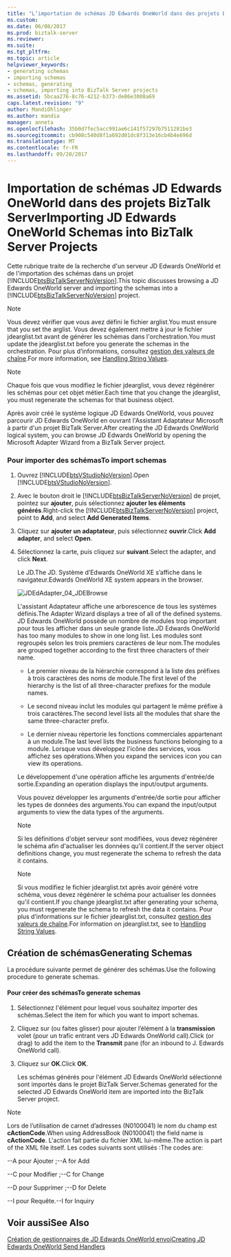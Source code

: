 ```yaml
---
title: "L’importation de schémas JD Edwards OneWorld dans des projets BizTalk Server | Documents Microsoft"
ms.custom: 
ms.date: 06/08/2017
ms.prod: biztalk-server
ms.reviewer: 
ms.suite: 
ms.tgt_pltfrm: 
ms.topic: article
helpviewer_keywords:
- generating schemas
- importing schemas
- schemas, generating
- schemas, importing into BizTalk Server projects
ms.assetid: 5bcaa276-8c76-4212-b373-de86e3008a69
caps.latest.revision: "9"
author: MandiOhlinger
ms.author: mandia
manager: anneta
ms.openlocfilehash: 35b0d7fec5acc991ae6c141f57297b7511281be3
ms.sourcegitcommit: cb908c540d8f1a692d01dc8f313e16cb4b4e696d
ms.translationtype: MT
ms.contentlocale: fr-FR
ms.lasthandoff: 09/20/2017
---
```

# <a name="importing-jd-edwards-oneworld-schemas-into-biztalk-server-projects"></a><span data-ttu-id="b62c3-102">Importation de schémas JD Edwards OneWorld dans des projets BizTalk Server</span><span class="sxs-lookup"><span data-stu-id="b62c3-102">Importing JD Edwards OneWorld Schemas into BizTalk Server Projects</span></span>
<span data-ttu-id="b62c3-103">Cette rubrique traite de la recherche d'un serveur JD Edwards OneWorld et de l'importation des schémas dans un projet [!INCLUDE[btsBizTalkServerNoVersion](../includes/btsbiztalkservernoversion-md.md)].</span><span class="sxs-lookup"><span data-stu-id="b62c3-103">This topic discusses browsing a JD Edwards OneWorld server and importing the schemas into a [!INCLUDE[btsBizTalkServerNoVersion](../includes/btsbiztalkservernoversion-md.md)] project.</span></span>  
  
> [!NOTE]
>  <span data-ttu-id="b62c3-104">Vous devez vérifier que vous avez défini le fichier arglist.</span><span class="sxs-lookup"><span data-stu-id="b62c3-104">You must ensure that you set the arglist.</span></span> <span data-ttu-id="b62c3-105">Vous devez également mettre à jour le fichier jdearglist.txt avant de générer les schémas dans l'orchestration.</span><span class="sxs-lookup"><span data-stu-id="b62c3-105">You must update the jdearglist.txt before you generate the schemas in the orchestration.</span></span> <span data-ttu-id="b62c3-106">Pour plus d’informations, consultez [gestion des valeurs de chaîne](../core/handling-string-values1.md).</span><span class="sxs-lookup"><span data-stu-id="b62c3-106">For more information, see [Handling String Values](../core/handling-string-values1.md).</span></span>  
  
> [!NOTE]
>  <span data-ttu-id="b62c3-107">Chaque fois que vous modifiez le fichier jdearglist, vous devez régénérer les schémas pour cet objet métier.</span><span class="sxs-lookup"><span data-stu-id="b62c3-107">Each time that you change the jdearglist, you must regenerate the schemas for that business object.</span></span>  
  
 <span data-ttu-id="b62c3-108">Après avoir créé le système logique JD Edwards OneWorld, vous pouvez parcourir JD Edwards OneWorld en ouvrant l'Assistant Adaptateur Microsoft à partir d'un projet BizTalk Server.</span><span class="sxs-lookup"><span data-stu-id="b62c3-108">After creating the JD Edwards OneWorld logical system, you can browse JD Edwards OneWorld by opening the Microsoft Adapter Wizard from a BizTalk Server project.</span></span>  
  
### <a name="to-import-schemas"></a><span data-ttu-id="b62c3-109">Pour importer des schémas</span><span class="sxs-lookup"><span data-stu-id="b62c3-109">To import schemas</span></span>  
  
1.  <span data-ttu-id="b62c3-110">Ouvrez [!INCLUDE[btsVStudioNoVersion](../includes/btsvstudionoversion-md.md)].</span><span class="sxs-lookup"><span data-stu-id="b62c3-110">Open [!INCLUDE[btsVStudioNoVersion](../includes/btsvstudionoversion-md.md)].</span></span>  
  
2.  <span data-ttu-id="b62c3-111">Avec le bouton droit le [!INCLUDE[btsBizTalkServerNoVersion](../includes/btsbiztalkservernoversion-md.md)] de projet, pointez sur **ajouter**, puis sélectionnez **ajouter les éléments générés**.</span><span class="sxs-lookup"><span data-stu-id="b62c3-111">Right-click the [!INCLUDE[btsBizTalkServerNoVersion](../includes/btsbiztalkservernoversion-md.md)] project, point to **Add**, and select **Add Generated Items**.</span></span>  
  
3.  <span data-ttu-id="b62c3-112">Cliquez sur **ajouter un adaptateur**, puis sélectionnez **ouvrir**.</span><span class="sxs-lookup"><span data-stu-id="b62c3-112">Click **Add adapter**, and select **Open**.</span></span>  
  
4.  <span data-ttu-id="b62c3-113">Sélectionnez la carte, puis cliquez sur **suivant**.</span><span class="sxs-lookup"><span data-stu-id="b62c3-113">Select the adapter, and click **Next**.</span></span>  
  
     <span data-ttu-id="b62c3-114">Le JD.</span><span class="sxs-lookup"><span data-stu-id="b62c3-114">The JD.</span></span> <span data-ttu-id="b62c3-115">Système d’Edwards OneWorld XE s’affiche dans le navigateur.</span><span class="sxs-lookup"><span data-stu-id="b62c3-115">Edwards OneWorld XE system appears in the browser.</span></span>  
  
     ![](../core/media/jdedadapter-04-jdebrowse.gif "JDEdAdapter_04_JDEBrowse")  
  
     <span data-ttu-id="b62c3-116">L'assistant Adaptateur affiche une arborescence de tous les systèmes définis.</span><span class="sxs-lookup"><span data-stu-id="b62c3-116">The Adapter Wizard displays a tree of all of the defined systems.</span></span> <span data-ttu-id="b62c3-117">JD Edwards OneWorld possède un nombre de modules trop important pour tous les afficher dans un seule grande liste.</span><span class="sxs-lookup"><span data-stu-id="b62c3-117">JD Edwards OneWorld has too many modules to show in one long list.</span></span> <span data-ttu-id="b62c3-118">Les modules sont regroupés selon les trois premiers caractères de leur nom.</span><span class="sxs-lookup"><span data-stu-id="b62c3-118">The modules are grouped together according to the first three characters of their name.</span></span>  
  
    -   <span data-ttu-id="b62c3-119">Le premier niveau de la hiérarchie correspond à la liste des préfixes à trois caractères des noms de module.</span><span class="sxs-lookup"><span data-stu-id="b62c3-119">The first level of the hierarchy is the list of all three-character prefixes for the module names.</span></span>  
  
    -   <span data-ttu-id="b62c3-120">Le second niveau inclut les modules qui partagent le même préfixe à trois caractères.</span><span class="sxs-lookup"><span data-stu-id="b62c3-120">The second level lists all the modules that share the same three-character prefix.</span></span>  
  
    -   <span data-ttu-id="b62c3-121">Le dernier niveau répertorie les fonctions commerciales appartenant à un module.</span><span class="sxs-lookup"><span data-stu-id="b62c3-121">The last level lists the business functions belonging to a module.</span></span> <span data-ttu-id="b62c3-122">Lorsque vous développez l'icône des services, vous affichez ses opérations.</span><span class="sxs-lookup"><span data-stu-id="b62c3-122">When you expand the services icon you can view its operations.</span></span>  
  
     <span data-ttu-id="b62c3-123">Le développement d'une opération affiche les arguments d'entrée/de sortie.</span><span class="sxs-lookup"><span data-stu-id="b62c3-123">Expanding an operation displays the input/output arguments.</span></span>  
  
     <span data-ttu-id="b62c3-124">Vous pouvez développer les arguments d'entrée/de sortie pour afficher les types de données des arguments.</span><span class="sxs-lookup"><span data-stu-id="b62c3-124">You can expand the input/output arguments to view the data types of the arguments.</span></span>  
  
    > [!NOTE]
    >  <span data-ttu-id="b62c3-125">Si les définitions d'objet serveur sont modifiées, vous devez régénérer le schéma afin d'actualiser les données qu'il contient.</span><span class="sxs-lookup"><span data-stu-id="b62c3-125">If the server object definitions change, you must regenerate the schema to refresh the data it contains.</span></span>  
  
    > [!NOTE]
    >  <span data-ttu-id="b62c3-126">Si vous modifiez le fichier jdearglist.txt après avoir généré votre schéma, vous devez régénérer le schéma pour actualiser les données qu'il contient.</span><span class="sxs-lookup"><span data-stu-id="b62c3-126">If you change jdearglist.txt after generating your schema, you must regenerate the schema to refresh the data it contains.</span></span> <span data-ttu-id="b62c3-127">Pour plus d’informations sur le fichier jdearglist.txt, consultez [gestion des valeurs de chaîne](../core/handling-string-values1.md).</span><span class="sxs-lookup"><span data-stu-id="b62c3-127">For information on jdearglist.txt, see to [Handling String Values](../core/handling-string-values1.md).</span></span>  
  
## <a name="generating-schemas"></a><span data-ttu-id="b62c3-128">Création de schémas</span><span class="sxs-lookup"><span data-stu-id="b62c3-128">Generating Schemas</span></span>  
 <span data-ttu-id="b62c3-129">La procédure suivante permet de générer des schémas.</span><span class="sxs-lookup"><span data-stu-id="b62c3-129">Use the following procedure to generate schemas.</span></span>  
  
#### <a name="to-generate-schemas"></a><span data-ttu-id="b62c3-130">Pour créer des schémas</span><span class="sxs-lookup"><span data-stu-id="b62c3-130">To generate schemas</span></span>  
  
1.  <span data-ttu-id="b62c3-131">Sélectionnez l'élément pour lequel vous souhaitez importer des schémas.</span><span class="sxs-lookup"><span data-stu-id="b62c3-131">Select the item for which you want to import schemas.</span></span>  
  
2.  <span data-ttu-id="b62c3-132">Cliquez sur (ou faites glisser) pour ajouter l’élément à la **transmission** volet (pour un trafic entrant vers JD Edwards OneWorld call).</span><span class="sxs-lookup"><span data-stu-id="b62c3-132">Click (or drag) to add the item to the **Transmit** pane (for an inbound to J. Edwards OneWorld call).</span></span>  
  
3.  <span data-ttu-id="b62c3-133">Cliquez sur **OK**.</span><span class="sxs-lookup"><span data-stu-id="b62c3-133">Click **OK**.</span></span>  
  
     <span data-ttu-id="b62c3-134">Les schémas générés pour l'élément JD Edwards OneWorld sélectionné sont importés dans le projet BizTalk Server.</span><span class="sxs-lookup"><span data-stu-id="b62c3-134">Schemas generated for the selected JD Edwards OneWorld item are imported into the BizTalk Server project.</span></span>  
  
> [!NOTE]
>  <span data-ttu-id="b62c3-135">Lors de l’utilisation de carnet d’adresses (N0100041) le nom du champ est **cActionCode**.</span><span class="sxs-lookup"><span data-stu-id="b62c3-135">When using AddressBook (N0100041) the field name is **cActionCode**.</span></span> <span data-ttu-id="b62c3-136">L'action fait partie du fichier XML lui-même.</span><span class="sxs-lookup"><span data-stu-id="b62c3-136">The action is part of the XML file itself.</span></span> <span data-ttu-id="b62c3-137">Les codes suivants sont utilisés :</span><span class="sxs-lookup"><span data-stu-id="b62c3-137">The codes are:</span></span>  
>   
>  <span data-ttu-id="b62c3-138">--A pour Ajouter ;</span><span class="sxs-lookup"><span data-stu-id="b62c3-138">--A for Add</span></span>  
>   
>  <span data-ttu-id="b62c3-139">--C pour Modifier ;</span><span class="sxs-lookup"><span data-stu-id="b62c3-139">--C for Change</span></span>  
>   
>  <span data-ttu-id="b62c3-140">--D pour Supprimer ;</span><span class="sxs-lookup"><span data-stu-id="b62c3-140">--D for Delete</span></span>  
>   
>  <span data-ttu-id="b62c3-141">--I pour Requête.</span><span class="sxs-lookup"><span data-stu-id="b62c3-141">--I for Inquiry</span></span>  
  
## <a name="see-also"></a><span data-ttu-id="b62c3-142">Voir aussi</span><span class="sxs-lookup"><span data-stu-id="b62c3-142">See Also</span></span>  
 [<span data-ttu-id="b62c3-143">Création de gestionnaires de JD Edwards OneWorld envoi</span><span class="sxs-lookup"><span data-stu-id="b62c3-143">Creating JD Edwards OneWorld Send Handlers</span></span>](../core/creating-jd-edwards-oneworld-send-handlers.md)